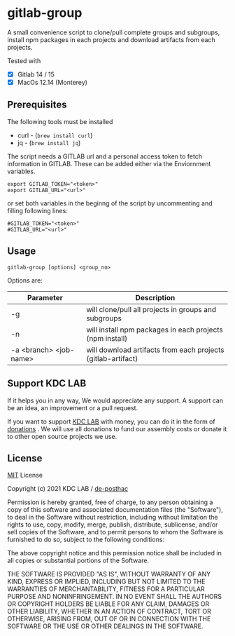 # gitlab-group

A small convenience script to clone/pull complete groups and subgroups, install npm packages in each projects and download artifacts from each projects.

Tested with

- [X] Gitlab 14 / 15
- [X] MacOs 12.14 (Monterey)

## Prerequisites

The following tools must be installed

- curl - (`brew install curl`)
- jq  - (`brew install jq`)

The script needs a GITLAB url and a personal access token to fetch information in GITLAB. These can be added either via the Enviornment variables.

```shell
export GITLAB_TOKEN="<token>"
export GITLAB_URL="<url>"
```

or set both variables in the beginng of the script by uncommenting and filling following lines:

```shell
#GITLAB_TOKEN="<token>"
#GITLAB_URL="<url>"
```

## Usage

```shell
gitlab-group [options] <group_no>
```

Options are:

|Parameter | Description |
|-|-|
|-g|will clone/pull all projects in groups and subgroups|
|-n|will install npm packages in each projects (npm install)|
|-a \<branch\> \<job-name\> |will download artifacts from each projects (gitlab-artifact)|

## Support KDC LAB

If it helps you in any way, We would appreciate any support. A support can be an idea, an improvement or a pull request.

If you want to support [KDC LAB](https://github.com/kdc-lab/) with money, you can do it in the form of [donations](https://paypal.me/kdclab) . We will use all donations to fund our assembly costs or donate it to other open source projects we use.

## License

[MIT](http://opensource.org/licenses/MIT) License

Copyright (c) 2021 KDC LAB / [de-posthac](https://github.com/de-posthac)

Permission is hereby granted, free of charge, to any person obtaining a copy
of this software and associated documentation files (the "Software"), to deal
in the Software without restriction, including without limitation the rights
to use, copy, modify, merge, publish, distribute, sublicense, and/or sell
copies of the Software, and to permit persons to whom the Software is
furnished to do so, subject to the following conditions:

The above copyright notice and this permission notice shall be included in all
copies or substantial portions of the Software.

THE SOFTWARE IS PROVIDED "AS IS", WITHOUT WARRANTY OF ANY KIND, EXPRESS OR
IMPLIED, INCLUDING BUT NOT LIMITED TO THE WARRANTIES OF MERCHANTABILITY,
FITNESS FOR A PARTICULAR PURPOSE AND NONINFRINGEMENT. IN NO EVENT SHALL THE
AUTHORS OR COPYRIGHT HOLDERS BE LIABLE FOR ANY CLAIM, DAMAGES OR OTHER
LIABILITY, WHETHER IN AN ACTION OF CONTRACT, TORT OR OTHERWISE, ARISING FROM,
OUT OF OR IN CONNECTION WITH THE SOFTWARE OR THE USE OR OTHER DEALINGS IN THE
SOFTWARE.
